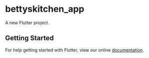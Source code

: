 # bettyskitchen_app

A new Flutter project.

## Getting Started

For help getting started with Flutter, view our online
[documentation](http://flutter.io/).
